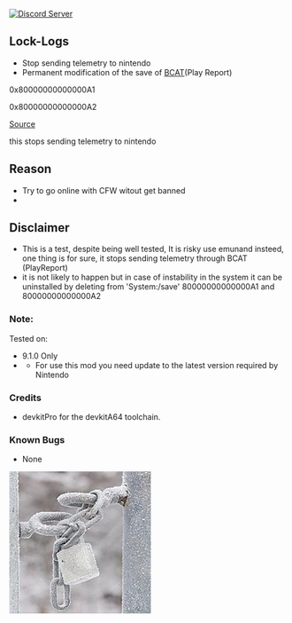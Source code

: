 <a href="https://discord.io/myrincon"><img src="https://discordapp.com/api/guilds/516631805621960704/embed.png" alt="Discord Server" /></a>

## Lock-Logs
* Stop sending telemetry to nintendo
* Permanent modification of the save of [BCAT](https://switchbrew.org/wiki/BCAT_services)(Play Report)

0x80000000000000A1

0x80000000000000A2

[Source](https://switchbrew.org/wiki/Flash_Filesystem#System_Savegames)

this stops sending telemetry to nintendo

## Reason
* Try to go online with CFW witout get banned
* 

## Disclaimer
* This is a test, despite being well tested, It is risky use emunand insteed, one thing is for sure, it stops sending telemetry through BCAT (PlayReport)
* it is not likely to happen but in case of instability in the system it can be uninstalled by deleting from 'System:/save'
80000000000000A1 and 80000000000000A2

### Note:
Tested on:
* 9.1.0 Only
* * For use this mod you need update to the latest version required by Nintendo

### Credits
* devkitPro for the devkitA64 toolchain.

### Known Bugs
* None

<a href="https://discord.io/myrincon"><img src="icon.jpg" alt="Discord Server" /></a>

